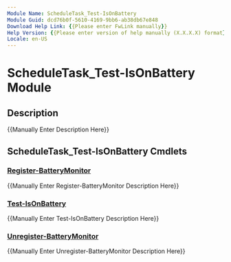 ```yaml
---
Module Name: ScheduleTask_Test-IsOnBattery
Module Guid: dcd76b0f-5610-4169-9bb6-ab38db67e848
Download Help Link: {{Please enter FwLink manually}}
Help Version: {{Please enter version of help manually (X.X.X.X) format}}
Locale: en-US
---
```


# ScheduleTask_Test-IsOnBattery Module
## Description
{{Manually Enter Description Here}}

## ScheduleTask_Test-IsOnBattery Cmdlets
### [Register-BatteryMonitor](Register-BatteryMonitor.md)
{{Manually Enter Register-BatteryMonitor Description Here}}

### [Test-IsOnBattery](Test-IsOnBattery.md)
{{Manually Enter Test-IsOnBattery Description Here}}

### [Unregister-BatteryMonitor](Unregister-BatteryMonitor.md)
{{Manually Enter Unregister-BatteryMonitor Description Here}}

